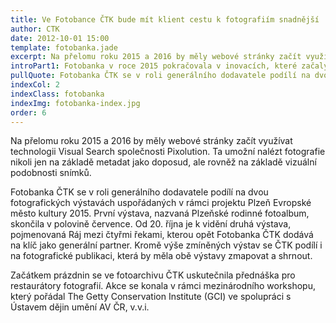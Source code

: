 ```yaml
---
title: Ve Fotobance ČTK bude mít klient cestu k fotografiím snadnější
author: CTK
date: 2012-10-01 15:00
template: fotobanka.jade
excerpt: Na přelomu roku 2015 a 2016 by měly webové stránky začít využívat technologii Visual Search společnosti Pixolution. Ta umožní nalézt fotografie nikoli jen na základě metadat jako doposud, ale rovněž na základě vizuální podobnosti snímků. 
introPart1: Fotobanka v roce 2015 pokračovala v inovacích, které začaly v září roku 2014 nasazením nového webu. Díky přepracované databázi, novému vyhledávacímu jádru a celé řadě dalších vylepšení je nyní odezva aplikace mnohonásobně rychlejší a vyhledávání fotografií komfortnější. Klient tak má k fotografiím mnohem snazší cestu.
pullQuote: Fotobanka ČTK se v roli generálního dodavatele podílí na dvou fotografických výstavách uspořádaných v rámci projektu Plzeň Evropské město kultury 2015.
indexCol: 2
indexClass: fotobanka
indexImg: fotobanka-index.jpg
order: 6
---
```


Na přelomu roku 2015 a 2016 by měly webové stránky začít využívat technologii Visual Search společnosti Pixolution. Ta umožní nalézt fotografie nikoli jen na základě metadat jako doposud, ale rovněž na základě vizuální podobnosti snímků. 

Fotobanka ČTK se v roli generálního dodavatele podílí na dvou fotografických výstavách uspořádaných v rámci projektu Plzeň Evropské město kultury 2015. První výstava, nazvaná Plzeňské rodinné fotoalbum, skončila v polovině července. Od 20. října je k vidění druhá výstava, pojmenovaná Ráj mezi čtyřmi řekami, kterou opět Fotobanka ČTK dodává na klíč jako generální partner. Kromě výše zmíněných výstav se ČTK podílí i na fotografické publikaci, která by měla obě výstavy zmapovat a shrnout. 

Začátkem prázdnin se ve fotoarchivu ČTK uskutečnila přednáška pro restaurátory fotografií. Akce se konala v rámci mezinárodního workshopu, který pořádal The Getty Conservation Institute (GCI) ve spolupráci s Ústavem dějin umění AV ČR, v.v.i.